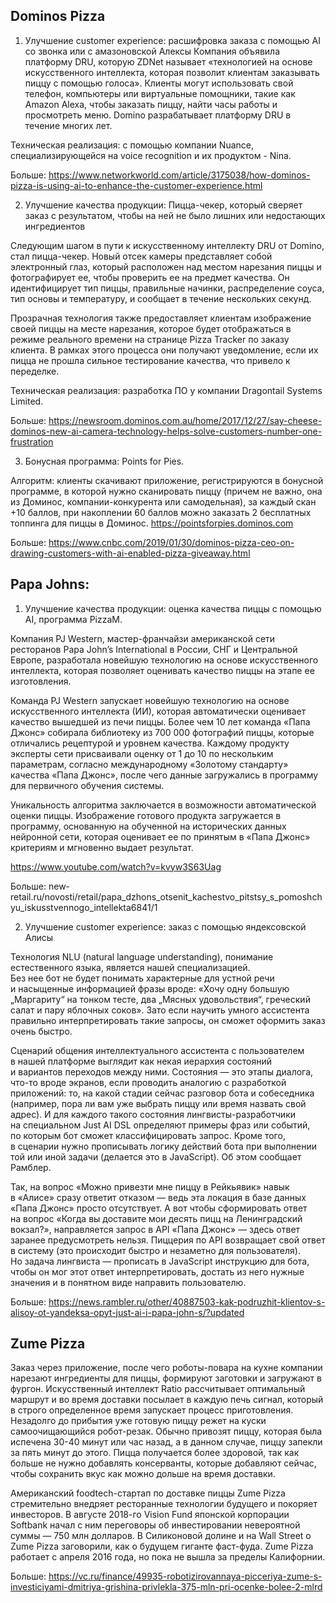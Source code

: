 ## Dominos Pizza
1. Улучшение customer experience: расшифровка заказа с помощью AI со звонка или c амазоновской Алексы
Компания объявила платформу DRU, которую ZDNet называет «технологией на основе искусственного интеллекта, которая позволит клиентам заказывать пиццу с помощью голоса». Клиенты могут использовать свой телефон, компьютеры или виртуальные помощники, такие как Amazon Alexa, чтобы заказать пиццу, найти часы работы и просмотреть меню.
Domino разрабатывает платформу DRU в течение многих лет. 

Техническая реализация: с помощью компании Nuance, специализирующейся на voice recognition и их продуктом - Nina. 

Больше: https://www.networkworld.com/article/3175038/how-dominos-pizza-is-using-ai-to-enhance-the-customer-experience.html

2. Улучшение качества продукции: Пицца-чекер, который сверяет заказ с результатом, чтобы на ней не было лишних или недостающих ингредиентов 

Следующим шагом в пути к искусственному интеллекту DRU от Domino, стал пицца-чекер. Новый отсек камеры представляет собой электронный глаз, который расположен над местом нарезания пиццы и фотографирует ее, чтобы проверить ее на предмет качества. Он идентифицирует тип пиццы, правильные начинки, распределение соуса, тип основы и температуру, и сообщает в течение нескольких секунд.

Прозрачная технология также предоставляет клиентам изображение своей пиццы на месте нарезания, которое будет отображаться в режиме реального времени на странице Pizza Tracker по заказу клиента. В рамках этого процесса они получают уведомление, если их пицца не прошла сильное тестирование качества, что привело к переделке.

Техническая реализация: разработка ПО у компании Dragontail Systems Limited. 

Больше: https://newsroom.dominos.com.au/home/2017/12/27/say-cheese-dominos-new-ai-camera-technology-helps-solve-customers-number-one-frustration


3. Бонусная программа: Points for Pies.

Алгоритм: клиенты скачивают приложение, регистрируются в бонусной программе, в которой нужно сканировать пиццу (причем не важно, она из Доминос, компании-конкурента или самодельная), за каждый скан +10 баллов, при накоплении 60 баллов можно заказать 2 бесплатных топпинга для пиццы в Доминос. 
https://pointsforpies.dominos.com 

Больше: https://www.cnbc.com/2019/01/30/dominos-pizza-ceo-on-drawing-customers-with-ai-enabled-pizza-giveaway.html 

## Papa Johns:
1.  Улучшение качества продукции: оценка качества пиццы с помощью AI, программа PizzaM. 

Компания PJ Western, мастер-франчайзи американской сети ресторанов Papa John’s International в России, СНГ и Центральной Европе, разработала новейшую технологию на основе искусственного интеллекта, которая позволяет оценивать качество пиццы на этапе ее изготовления.

Команда PJ Western запускает новейшую технологию на основе искусственного интеллекта (ИИ), которая автоматически оценивает качество вышедшей из печи пиццы. Более чем 10 лет команда «Папа Джонс» собирала библиотеку из 700 000 фотографий пиццы, которые отличались рецептурой и уровнем качества. Каждому продукту эксперты сети присваивали оценку от 1 до 10 по нескольким параметрам, согласно международному «Золотому стандарту» качества «Папа Джонс», после чего данные загружались в программу для первичного обучения системы.

Уникальность алгоритма заключается в возможности автоматической оценки пиццы. Изображение готового продукта загружается в программу, основанную на обученной на исторических данных нейронной сети, которая оценивает ее по принятым в «Папа Джонс» критериям и мгновенно выдает результат. 

https://www.youtube.com/watch?v=kvyw3S63Uag 

Больше: new-retail.ru/novosti/retail/papa_dzhons_otsenit_kachestvo_pitstsy_s_pomoshchyu_iskusstvennogo_intellekta6841/1 


2. Улучшение customer experience: заказ с помощью яндексовской Алисы

Технология NLU (natural language understanding), понимание естественного языка, является нашей специализацией. Без нее бот не будет понимать характерные для устной речи и насыщенные информацией фразы вроде: «Хочу одну большую „Маргариту“ на тонком тесте, два „Мясных удовольствия“, греческий салат и пару яблочных соков». Зато если научить умного ассистента правильно интерпретировать такие запросы, он сможет оформить заказ очень быстро. 

Сценарий общения интеллектуального ассистента с пользователем в нашей платформе выглядит как некая иерархия состояний и вариантов переходов между ними. Состояния — это этапы диалога, что-то вроде экранов, если проводить аналогию с разработкой приложений: то, на какой стадии сейчас разговор бота и собеседника (например, пора ли вам уже выбрать пиццу или время назвать свой адрес). И для каждого такого состояния лингвисты-разработчики на специальном Just AI DSL определяют примеры фраз или событий, по которым бот сможет классифицировать запрос. Кроме того, в сценарии нужно прописывать логику действий бота при выполнении той или иной задачи (делается это в JavaScript). Об этом сообщает Рамблер. 

Так, на вопрос «Можно привезти мне пиццу в Рейкьявик» навык в «Алисе» сразу ответит отказом — ведь эта локация в базе данных «Папа Джонс» просто отсутствует. А вот чтобы сформировать ответ на вопрос «Когда вы доставите мои десять пицц на Ленинградский вокзал?», направляется запрос в API «Папа Джонс» — здесь ответ заранее предусмотреть нельзя. Пиццерия по API возвращает свой ответ в систему (это происходит быстро и незаметно для пользователя). Но задача лингвиста — прописать в JavaScript инструкцию для бота, чтобы он мог этот ответ интерпретировать, достать из него нужные значения и в понятном виде направить пользователю. 

Больше: https://news.rambler.ru/other/40887503-kak-podruzhit-klientov-s-alisoy-ot-yandeksa-opyt-just-ai-i-papa-john-s/?updated 

## Zume Pizza
Заказ через приложение, после чего роботы-повара на кухне компании нарезают ингредиенты для пиццы, формируют заготовки и загружают в фургон. Искусственный интеллект Ratio рассчитывает оптимальный маршрут и во время доставки посылает в каждую печь сигнал, который в строго определенное время запускает процесс приготовления. Незадолго до прибытия уже готовую пиццу режет на куски самоочищающийся робот-резак. Обычно привозят пиццу, которая была испечена 30-40 минут или час назад, а в данном случае, пиццу запекли за пять минут до этого. Пицца получается более здоровой, так как больше не нужно добавлять консерванты, которые добавляют сейчас, чтобы сохранить вкус как можно дольше на время доставки.

Американский foodtech-стартап по доставке пиццы Zume Pizza стремительно внедряет ресторанные технологии будущего и покоряет инвесторов. В августе 2018-го Vision Fund японской корпорации Softbank начал с ним переговоры об инвестировании невероятной суммы — 750 млн долларов. В Силиконовой долине и на Wall Street о Zume Pizza заговорили, как о будущем гиганте фаст-фуда. Zume Pizza работает с апреля 2016 года, но пока не вышла за пределы Калифорнии.

Больше: https://vc.ru/finance/49935-robotizirovannaya-picceriya-zume-s-investiciyami-dmitriya-grishina-privlekla-375-mln-pri-ocenke-bolee-2-mlrd 
